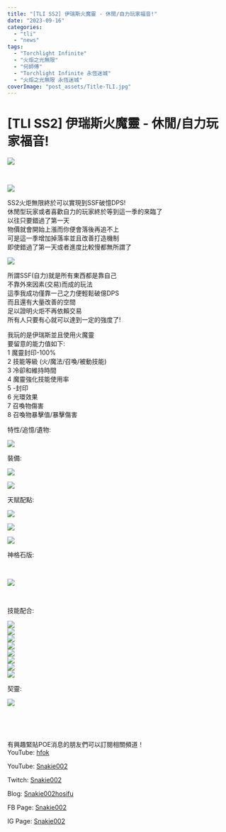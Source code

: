 ```yaml
---
title: "[TLI SS2] 伊瑞斯火魔靈 - 休閒/自力玩家福音!"
date: "2023-09-16"
categories: 
  - "tli"
  - "news"
tags: 
  - "Torchlight Infinite"
  - "火炬之光無限"
  - "何師傅"
  - "Torchlight Infinite 永恆迷城"
  - "火炬之光無限 永恆迷城"
coverImage: "post_assets/Title-TLI.jpg"
---
```


# \[TLI SS2\] 伊瑞斯火魔靈 - 休閒/自力玩家福音!

  
![](post_assets/Title-TLI-1024x576.jpg)  

  
   

  
![](post_assets/1-1-2-1024x576.png)  

  
SS2火炬無限終於可以實現到SSF破憶DPS!  
休閒型玩家或者喜歡自力的玩家終於等到這一季的來臨了  
以往只要錯過了第一天  
物價就會開始上漲而你便會落後再追不上  
可是這一季增加掉落率並且改善打造機制  
即使錯過了第一天或者進度比較慢都無所謂了  

  
![](post_assets/1-2-2-1024x576.png)  

  
所謂SSF(自力)就是所有東西都是靠自己  
不靠外來因素(交易)而成的玩法  
這季我成功僅靠一己之力便輕鬆破億DPS  
而且還有大量改善的空間  
足以證明火炬不再依賴交易  
所有人只要有心就可以達到一定的強度了!  

  
我玩的是伊瑞斯並且使用火魔靈  
要留意的能力值如下:  
1 魔靈封印-100%  
2 技能等級 (火/魔法/召喚/被動技能)  
3 冷卻和維持時間  
4 魔靈強化技能使用率  
5 -封印  
6 光環效果  
7 召喚物傷害  
8 召喚物暴擊值/暴擊傷害  

  
特性/追憶/遺物:  

  
![](post_assets/2-9-1024x576.png)  

  
裝備:  

  
![](post_assets/3-9-1024x576.png)  

  
![](post_assets/4-10.png)  

  
天賦配點:  

  
![](post_assets/5-1-2-1024x321.png)  

  
![](post_assets/5-2-3-1024x309.png)  

  
![](post_assets/5-3-3-1024x304.png)  

  
神格石版:  

  
   

  
![](post_assets/5-4-1-1024x576.png)  

  
   

  
技能配合:  

  
![](post_assets/6-8-1024x576.png)  
![](post_assets/6-7-1024x576.png)  
![](post_assets/6-6-1024x576.png)  
![](post_assets/6-5-1024x576.png)  
![](post_assets/6-4-1024x576.png)  
![](post_assets/6-3-1-300x169.png)  
![](post_assets/6-2-1-1024x576.png)  
![](post_assets/6-1-1-1024x576.png)  

  
契靈:  

  
![](post_assets/7-1-1024x669.png)  

  
   

  
   

  
有興趣緊貼POE消息的朋友們可以訂閱相關頻道！  
YouTube: [hfok](https://www.youtube.com/channel/UC2m4uqcEr8pIxkO6odaDHjw/)  

  
YouTube: [Snakie002](https://www.youtube.com/c/Snakie002/)  

  
Twitch: [Snakie002](https://www.twitch.tv/snakie002/)  

  
Blog: [Snakie002hosifu](https://snakie002hosifu.blog/)  

  
FB Page: [Snakie002](https://www.facebook.com/Snakie002/)  

  
IG Page: [Snakie002](https://www.instagram.com/snakie002/)
